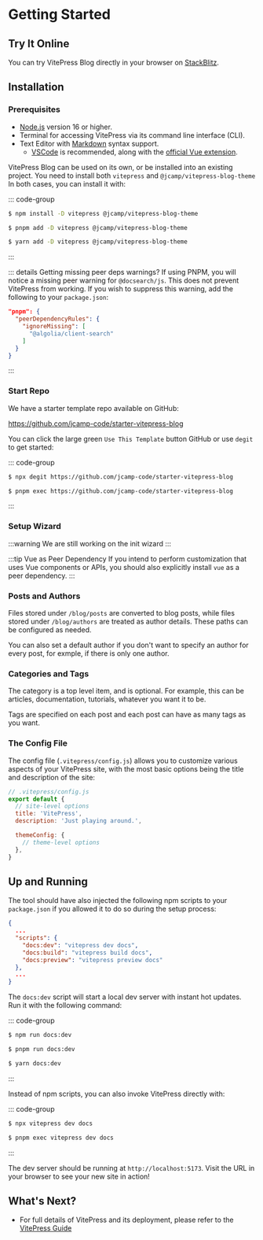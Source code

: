 # Getting Started

## Try It Online

You can try VitePress Blog directly in your browser on [StackBlitz](https://stackblitz.com/github/jcamp-code/starter-vitepress-blog?file=README.md).

## Installation

### Prerequisites

- [Node.js](https://nodejs.org/) version 16 or higher.
- Terminal for accessing VitePress via its command line interface (CLI).
- Text Editor with [Markdown](https://en.wikipedia.org/wiki/Markdown) syntax support.
  - [VSCode](https://code.visualstudio.com/) is recommended, along with the [official Vue extension](https://marketplace.visualstudio.com/items?itemName=Vue.volar).

VitePress Blog can be used on its own, or be installed into an existing project. You need to install both `vitepress` and `@jcamp/vitepress-blog-theme` In both cases, you can install it with:

::: code-group

```sh [npm]
$ npm install -D vitepress @jcamp/vitepress-blog-theme
```

```sh [pnpm]
$ pnpm add -D vitepress @jcamp/vitepress-blog-theme
```

```sh [yarn]
$ yarn add -D vitepress @jcamp/vitepress-blog-theme
```

:::

::: details Getting missing peer deps warnings?
If using PNPM, you will notice a missing peer warning for `@docsearch/js`. This does not prevent VitePress from working. If you wish to suppress this warning, add the following to your `package.json`:

```json
"pnpm": {
  "peerDependencyRules": {
    "ignoreMissing": [
      "@algolia/client-search"
    ]
  }
}
```

:::

### Start Repo

We have a starter template repo available on GitHub:

https://github.com/jcamp-code/starter-vitepress-blog

You can click the large green `Use This Template` button GitHub or use `degit` to get started:

::: code-group

```sh [npm]
$ npx degit https://github.com/jcamp-code/starter-vitepress-blog
```

```sh [pnpm]
$ pnpm exec https://github.com/jcamp-code/starter-vitepress-blog
```

:::

### Setup Wizard

:::warning We are still working on the init wizard
:::

<!-- VitePress ships with a command line setup wizard that will help you scaffold a basic project. After installation, start the wizard by running:

::: code-group

```sh [npm]
$ npx vitepress-blog-init
```

```sh [pnpm]
$ pnpm exec vitepress-blog-init
```

:::

You will be greeted with a few simple questions:

<p>
  <img src="./vitepress-init.png" alt="vitepress init screenshot" style="border-radius:8px">
</p> -->

:::tip Vue as Peer Dependency
If you intend to perform customization that uses Vue components or APIs, you should also explicitly install `vue` as a peer dependency.
:::

### Posts and Authors

Files stored under `/blog/posts` are converted to blog posts, while files stored under `/blog/authors` are treated as author details. These paths can be configured as needed.

You can also set a default author if you don't want to specify an author for every post, for exmple, if there is only one author.

### Categories and Tags

The category is a top level item, and is optional. For example, this can be articles, documentation, tutorials, whatever you want it to be.

Tags are specified on each post and each post can have as many tags as you want.

### The Config File

The config file (`.vitepress/config.js`) allows you to customize various aspects of your VitePress site, with the most basic options being the title and description of the site:

```js
// .vitepress/config.js
export default {
  // site-level options
  title: 'VitePress',
  description: 'Just playing around.',

  themeConfig: {
    // theme-level options
  },
}
```

## Up and Running

The tool should have also injected the following npm scripts to your `package.json` if you allowed it to do so during the setup process:

```json
{
  ...
  "scripts": {
    "docs:dev": "vitepress dev docs",
    "docs:build": "vitepress build docs",
    "docs:preview": "vitepress preview docs"
  },
  ...
}
```

The `docs:dev` script will start a local dev server with instant hot updates. Run it with the following command:

::: code-group

```sh [npm]
$ npm run docs:dev
```

```sh [pnpm]
$ pnpm run docs:dev
```

```sh [yarn]
$ yarn docs:dev
```

:::

Instead of npm scripts, you can also invoke VitePress directly with:

::: code-group

```sh [npm]
$ npx vitepress dev docs
```

```sh [pnpm]
$ pnpm exec vitepress dev docs
```

:::

The dev server should be running at `http://localhost:5173`. Visit the URL in your browser to see your new site in action!

## What's Next?

- For full details of VitePress and its deployment, please refer to the [VitePress Guide](https://vitepress.dev/guide/getting-started)
